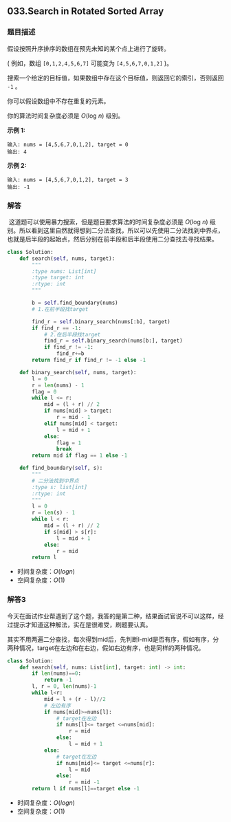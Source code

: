 ## 033.Search in Rotated Sorted Array

### 题目描述

假设按照升序排序的数组在预先未知的某个点上进行了旋转。

( 例如，数组 `[0,1,2,4,5,6,7]` 可能变为 `[4,5,6,7,0,1,2]` )。

搜索一个给定的目标值，如果数组中存在这个目标值，则返回它的索引，否则返回 `-1` 。

你可以假设数组中不存在重复的元素。

你的算法时间复杂度必须是 *O*(log *n*) 级别。

**示例 1:**

```
输入: nums = [4,5,6,7,0,1,2], target = 0
输出: 4
```

**示例 2:**

```
输入: nums = [4,5,6,7,0,1,2], target = 3
输出: -1
```

### 解答

​	这道题可以使用暴力搜索，但是题目要求算法的时间复杂度必须是 *O*(log *n*) 级别。所以看到这里自然就得想到二分法查找，所以可以先使用二分法找到中界点，也就是后半段的起始点，然后分别在前半段和后半段使用二分查找去寻找结果。

```python
class Solution:
    def search(self, nums, target):
        """
        :type nums: List[int]
        :type target: int
        :rtype: int
        """

        b = self.find_boundary(nums)
        # 1.在前半段找target

        find_r = self.binary_search(nums[:b], target)
        if find_r == -1:
            # 2.在后半段找target
            find_r = self.binary_search(nums[b:], target)
            if find_r != -1:
                find_r+=b
        return find_r if find_r != -1 else -1

    def binary_search(self, nums, target):
        l = 0
        r = len(nums) - 1
        flag = 0
        while l <= r:
            mid = (l + r) // 2
            if nums[mid] > target:
                r = mid - 1
            elif nums[mid] < target:
                l = mid + 1
            else:
                flag = 1
                break
        return mid if flag == 1 else -1

    def find_boundary(self, s):
        """
        # 二分法找到中界点
        :type s: list[int]
        :rtype: int
        """
        l = 0
        r = len(s) - 1
        while l < r:
            mid = (l + r) // 2
            if s[mid] > s[r]:
                l = mid + 1
            else:
                r = mid
        return l
```

- 时间复杂度：$O(logn)$
- 空间复杂度：$O(1)$



### 解答3 

​	今天在面试作业帮遇到了这个题，我答的是第二种，结果面试官说不可以这样，经过提示才知道这种解法，实在是很难受，刷题要认真。

​	其实不用两遍二分查找，每次得到mid后，先判断l-mid是否有序，假如有序，分两种情况，target在左边和在右边，假如右边有序，也是同样的两种情况。

```python
class Solution:
    def search(self, nums: List[int], target: int) -> int:
        if len(nums)==0:
            return -1
        l, r = 0, len(nums)-1
        while l<r:
            mid = l + (r - l)//2
            # 左边有序
            if nums[mid]>=nums[l]:
                # target在左边
                if nums[l]<= target <=nums[mid]:
                    r = mid
                else:
                    l = mid + 1
            else:
                # target在左边
                if nums[mid]<= target <=nums[r]:
                    l = mid
                else:
                    r = mid -1
        return l if nums[l]==target else -1
```

- 时间复杂度：$O(logn)$
- 空间复杂度：$O(1)$